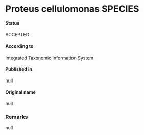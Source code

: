# Proteus cellulomonas SPECIES

#### Status
ACCEPTED

#### According to
Integrated Taxonomic Information System

#### Published in
null

#### Original name
null

### Remarks
null